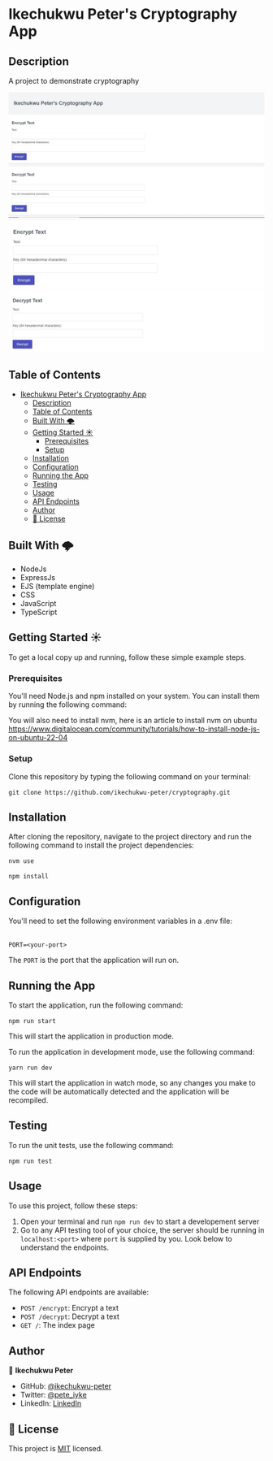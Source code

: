 # Ikechukwu Peter's Cryptography App

## Description

A project to demonstrate cryptography

![screenshot](./public/noun_cryptography.jpg)
![screenshot](./public/noun_cryptography_1.jpg)
![screenshot](./public/noun_cryptography_2.jpg)

## Table of Contents

- [Ikechukwu Peter's Cryptography App](#ikechukwu-peters-cryptography-app)
  - [Description](#description)
  - [Table of Contents](#table-of-contents)
  - [Built With 🌩️](#built-with-️)
  - [Getting Started ☀️](#getting-started-️)
    - [Prerequisites](#prerequisites)
    - [Setup](#setup)
  - [Installation](#installation)
  - [Configuration](#configuration)
  - [Running the App](#running-the-app)
  - [Testing](#testing)
  - [Usage](#usage)
  - [API Endpoints](#api-endpoints)
  - [Author](#author)
  - [📝 License](#-license)

## Built With 🌩️

- NodeJs
- ExpressJs
- EJS (template engine)
- CSS
- JavaScript
- TypeScript

## Getting Started ☀️

To get a local copy up and running, follow these simple example steps.

### Prerequisites

You'll need Node.js and npm installed on your system. You can install them by running the following command:

You will also need to install nvm, here is an article to install nvm on ubuntu https://www.digitalocean.com/community/tutorials/how-to-install-node-js-on-ubuntu-22-04

### Setup

Clone this repository by typing the following command on your terminal:

```
git clone https://github.com/ikechukwu-peter/cryptography.git
```

## Installation

After cloning the repository, navigate to the project directory and run the following command to install the project dependencies:

```
nvm use
```

```
npm install
```

## Configuration

You'll need to set the following environment variables in a .env file:

```

PORT=<your-port>

```

The `PORT` is the port that the application will run on.

## Running the App

To start the application, run the following command:

```
npm run start

```

This will start the application in production mode.

To run the application in development mode, use the following command:

```
yarn run dev
```

This will start the application in watch mode, so any changes you make to the code will be automatically detected and the application will be recompiled.

## Testing

To run the unit tests, use the following command:

```
npm run test
```

## Usage

To use this project, follow these steps:

1. Open your terminal and run `npm run dev` to start a developement server
2. Go to any API testing tool of your choice, the server should be running in `localhost:<port>` where `port` is supplied by you.
   Look below to understand the endpoints.

## API Endpoints

The following API endpoints are available:

- `POST /encrypt`: Encrypt a text
- `POST /decrypt`: Decrypt a text
- `GET /`: The index page

## Author

👤 **Ikechukwu Peter**

- GitHub: [@ikechukwu-peter](https://github.com/ikechukwu-peter)
- Twitter: [@pete_iyke](https://twitter.com/pete_iyke)
- LinkedIn: [LinkedIn](https://www.linkedin.com/in/peter-ikechukwu/)

## 📝 License

This project is [MIT](./LICENSE) licensed.
